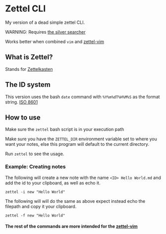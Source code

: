# Zettel CLI
My version of a dead simple zettel CLI.

WARNING: Requires [the silver searcher](https://github.com/ggreer/the_silver_searcher)

Works better when combined `vim` and [zettel-vim](https://github.com/grantmiiller/zettel.vim)

## What is Zettel?
Stands for [Zettelkasten](https://zettelkasten.de/)

## The ID system
This version uses the bash `date` command with `%Y%m%dT%H%M%S` as the format string. [ISO 8601](https://en.wikipedia.org/wiki/ISO_8601#Combined_date_and_time_representations)

## How to use
Make sure the `zettel` bash script is in your execution path

Make sure you have the `ZETTEL_DIR` environment variable set to where you want your notes, else this program will default to the current directory.

Run `zettel` to see the usage.

### Example: Creating notes
The following will create a new note with the name `<ID> Hello World.md` and add the id to your clipboard, as well as echo it.

`zettel -i new "Hello World"`

The following will will do the same as above expect instead echo the filepath and copy it your clipboard.

`zettel -f new "Hello World"`

#### The rest of the commands are more intended for the [zettel-vim](https://github.com/grantmiiller/zettel.vim)

